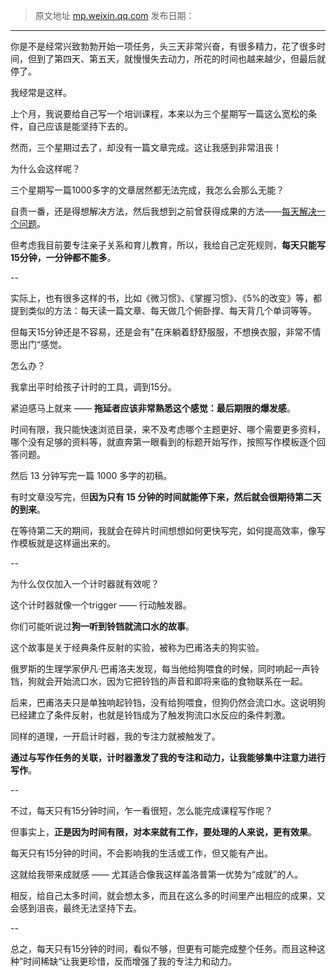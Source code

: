 > 原文地址 [mp.weixin.qq.com]()
> 发布日期：
---

你是不是经常兴致勃勃开始一项任务，头三天非常兴奋，有很多精力，花了很多时间，但到了第四天、第五天，就慢慢失去动力，所花的时间也越来越少，但最后就停了。

我经常是这样。

上个月，我说要给自己写一个培训课程，本来以为三个星期写一篇这么宽松的条件，自己应该是能坚持下去的。

然而，三个星期过去了，却没有一篇文章完成。这让我感到非常沮丧！

为什么会这样呢？

三个星期写一篇1000多字的文章居然都无法完成，我怎么会那么无能？

自责一番，还是得想解决方法，然后我想到之前曾获得成果的方法——[每天解决一个问题](https://mp.weixin.qq.com/s?__biz=MzIwMzA5NTI3NQ==&mid=2649918801&idx=1&sn=5f80208963311a26684495347fceff92&chksm=8ed280d5b9a509c3fbbf30747d04ddda1d8b3f3ed6dd5b0004b5a29f3c544f119a68fa877c79&scene=21&token=651814673&lang=zh_CN#wechat_redirect)。

但考虑我目前要专注亲子关系和育儿教育，所以，我给自己定死规则，**每天只能写15分钟，一分钟都不能多**。

--

实际上，也有很多这样的书，比如《微习惯》、《掌握习惯》、《5%的改变》等，都提到类似的方法：每天读一篇文章、每天做几个俯卧撑、每天背几个单词等等。

但每天15分钟还是不容易，还是会有"在床躺着舒舒服服，不想换衣服，非常不情愿出门“感觉。

怎么办？

我拿出平时给孩子计时的工具，调到15分。

紧迫感马上就来 —— **拖延者应该非常熟悉这个感觉：最后期限的爆发感**。

时间有限，我只能快速浏览目录，来不及考虑哪个主题更好、哪个需要更多资料，哪个没有足够的资料等，就直奔第一眼看到的标题开始写作，按照写作模板逐个回答问题。

然后 13 分钟写完一篇 1000 多字的初稿。

有时文章没写完，但**因为只有 15 分钟的时间就能停下来，然后就会很期待第二天的到来**。

在等待第二天的期间，我就会在碎片时间想想如何更快写完，如何提高效率，像写作模板就是这样逼出来的。

--

为什么仅仅加入一个计时器就有效呢？

这个计时器就像一个trigger —— 行动触发器。

你们可能听说过**狗一听到铃铛就流口水的故事**。

这个故事是关于经典条件反射的实验，被称为巴甫洛夫的狗实验。

俄罗斯的生理学家伊凡·巴甫洛夫发现，每当他给狗喂食的时候，同时响起一声铃铛，狗就会开始流口水，因为它把铃铛的声音和即将来临的食物联系在一起。

后来，巴甫洛夫只是单独响起铃铛，没有给狗喂食，但狗仍然会流口水。这说明狗已经建立了条件反射，也就是铃铛成为了触发狗流口水反应的条件刺激。

同样的道理，一开启计时器，我的专注力就被触发了。

**通过与写作任务的关联，计时器激发了我的专注和动力，让我能够集中注意力进行写作**。

--

不过，每天只有15分钟时间，乍一看很短，怎么能完成课程写作呢？

但事实上，**正是因为时间有限，对本来就有工作，要处理的人来说，更有效果**。

每天只有15分钟的时间，不会影响我的生活或工作，但又能有产出。

这就给我带来成就感 —— 尤其适合像我这样盖洛普第一优势为“成就”的人。

相反，给自己太多时间，就会想太多，而且在这么多的时间里产出相应的成果，又会感到沮丧，最终无法坚持下去。

--

总之，每天只有15分钟的时间，看似不够，但更有可能完成整个任务。而且这种这种”时间稀缺“让我更珍惜，反而增强了我的专注力和动力。